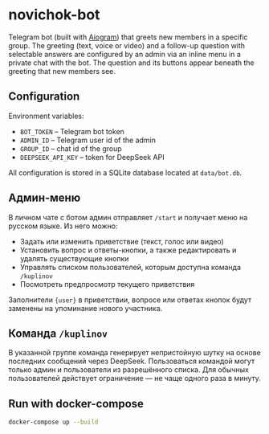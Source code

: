# novichok-bot

Telegram bot (built with [Aiogram](https://docs.aiogram.dev)) that greets
new members in a specific group. The greeting (text, voice or video) and a
follow-up question with selectable answers are configured by an admin via
an inline menu in a private chat with the bot. The question and its
buttons appear beneath the greeting that new members see.

## Configuration

Environment variables:

- `BOT_TOKEN` – Telegram bot token
- `ADMIN_ID` – Telegram user id of the admin
- `GROUP_ID` – chat id of the group
- `DEEPSEEK_API_KEY` – token for DeepSeek API

All configuration is stored in a SQLite database located at
`data/bot.db`.

## Админ-меню

В личном чате с ботом админ отправляет `/start` и получает меню на
русском языке. Из него можно:

- Задать или изменить приветствие (текст, голос или видео)
- Установить вопрос и ответы-кнопки, а также редактировать и удалять
  существующие кнопки
- Управлять списком пользователей, которым доступна команда `/kuplinov`
- Посмотреть предпросмотр текущего приветствия

Заполнители `{user}` в приветствии, вопросе или ответах кнопок будут
заменены на упоминание нового участника.

## Команда `/kuplinov`

В указанной группе команда генерирует непристойную шутку на основе
последних сообщений через DeepSeek. Пользоваться командой могут только
админ и пользователи из разрешённого списка. Для обычных пользователей
действует ограничение — не чаще одного раза в минуту.

## Run with docker-compose

```bash
docker-compose up --build
```
